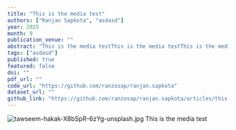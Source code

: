 ```yaml
--- 
title: "This is the media test"
authors: ["Ranjan Sapkota", "asdasd"]
year: 2025
month: 9
publication_venue: ""
abstract: "This is the media testThis is the media testThis is the media testThis is the media testThis is the media test"
tags: ["asdasd"]
published: true
featured: false
doi: ""
pdf_url: ""
code_url: "https://github.com/ranzosap/ranjan.sapkota"
dataset_url: ""
github_link: "https://github.com/ranzosap/ranjan.sapkota/articles/this-is-the-media-test"
---
```


![tawseem-hakak-X8bSpR-6zYg-unsplash.jpg](https://raw.githubusercontent.com/ranzosap/ranjan.sapkota/main/images/1758544332353_tawseem_hakak_X8bSpR_6zYg_unsplash_jpg)
This is the media test

